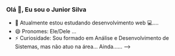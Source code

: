 ### Olá 👋, Eu sou o Junior Silva  
- 🌱 Atualmente estou estudando desenvolvimento web 💻....
- 😄 Pronomes: Ele/Dele ...
- ⚡ Curiosidade: Sou formado em Análise e Desenvolvimento de Sistemas, mas não atuo na área... Ainda......
-->
